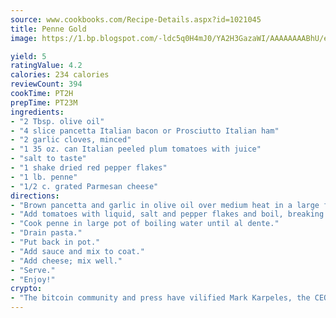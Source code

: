```yaml
---
source: www.cookbooks.com/Recipe-Details.aspx?id=1021045
title: Penne Gold
image: https://1.bp.blogspot.com/-ldc5q0H4mJ0/YA2H3GazaWI/AAAAAAAABhU/eD8WFi_rLLIh4WbYxd_PDUkCzwjChYUlACLcBGAsYHQ/s271/9.png

yield: 5
ratingValue: 4.2
calories: 234 calories
reviewCount: 394
cookTime: PT2H
prepTime: PT23M
ingredients:
- "2 Tbsp. olive oil"
- "4 slice pancetta Italian bacon or Prosciutto Italian ham"
- "2 garlic cloves, minced"
- "1 35 oz. can Italian peeled plum tomatoes with juice"
- "salt to taste"
- "1 shake dried red pepper flakes"
- "1 lb. penne"
- "1/2 c. grated Parmesan cheese"
directions:
- "Brown pancetta and garlic in olive oil over medium heat in a large frying pan 7 minutes."
- "Add tomatoes with liquid, salt and pepper flakes and boil, breaking up tomatoes for 30 minutes or until thick, stirring frequently."
- "Cook penne in large pot of boiling water until al dente."
- "Drain pasta."
- "Put back in pot."
- "Add sauce and mix to coat."
- "Add cheese; mix well."
- "Serve."
- "Enjoy!"
crypto:
- "The bitcoin community and press have vilified Mark Karpeles, the CEO of Mt. Gox, as a clown and a con man."
---
```

